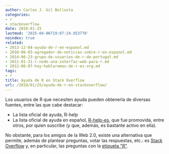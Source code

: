 ```yaml
---
author: Carlos J. Gil Bellosta
categories:
- r
- stackoverflow
date: 2010-01-25
lastmod: '2025-04-06T19:07:24.953770'
noindex: true
related:
- 2013-12-04-ayuda-de-r-en-espanol.md
- 2010-06-03-agregador-de-noticias-sobre-r-en-espanol.md
- 2014-06-23-grupo-de-usuarios-de-r-de-portugal.md
- 2011-01-31-r-node-una-interfaz-web-para-r.md
- 2012-06-07-hoy-hablaremos-de-r-es-org.md
tags:
- r
title: Ayuda de R en Stack Overflow
url: /2010/01/25/ayuda-de-r-en-stackoverflow/
---
```


Los usuarios de R que necesiten ayuda pueden obtenerla de diversas fuentes, entre las que cabe destacar:

  * La lista oficial de ayuda, R-help
  * La lista oficial de ayuda en español, [R-help-es](https://stat.ethz.ch/mailman/listinfo/r-help-es), que fue promovida, entre otros, por quien suscribe (y que, además, es bastante activo en ella).

No obstante, para los amigos de la Web 2.0, existe una alternativa que permite, además de plantear preguntas, votar las respuestas, etc.: es [Stack Overflow](http://stackoverflow.com) y, en particular, las preguntas con la [etiqueta "R"](http://stackoverflow.com/questions/tagged/r).